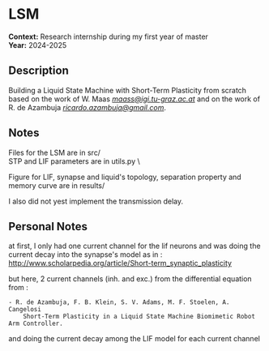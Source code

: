 # LSM

**Context:** Research internship during my first year of master\
**Year:** 2024-2025

## Description

Building a Liquid State Machine with Short-Term Plasticity from scratch based on the work of W. Maas *maass@igi.tu-graz.ac.at* and on the work of R. de Azambuja *ricardo.azambuja@gmail.com*.

## Notes

Files for the LSM are in src/ \
STP and LIF parameters are in utils.py \

Figure for LIF, synapse and liquid's topology, separation property and memory curve are in results/

I also did not yest implement the transmission delay.



## Personal Notes

at first, I only had one current channel for the lif neurons and was doing the current decay into the synapse's model as in : http://www.scholarpedia.org/article/Short-term_synaptic_plasticity

but here, 2 current channels (inh. and exc.) from the differential equation from :
    
    - R. de Azambuja, F. B. Klein, S. V. Adams, M. F. Stoelen, A. Cangelosi
        Short-Term Plasticity in a Liquid State Machine Biomimetic Robot Arm Controller.

and doing the current decay among the LIF model for each current channel


